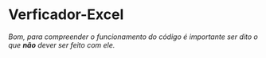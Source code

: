 # Verficador-Excel
<p><em>Bom, para compreender o funcionamento do código é importante ser dito o que <strong>não</strong> dever ser feito com ele.</em></p>
